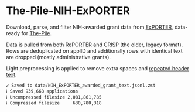 # The-Pile-NIH-ExPORTER

Download, parse, and filter NIH-awarded grant data from [ExPORTER](https://exporter.nih.gov/), data-ready for [The-Pile](https://github.com/EleutherAI/The-Pile).

Data is pulled from both RePORTER and CRISP (the older, legacy format). Rows are deduplicated on applID and additionally rows with identical text are dropped (mostly administrative grants).

Light preprocessing is applied to remove extra spaces and [repeated header text](P3_analyze_headers.py). 

    ✔ Saved to data/NIH_ExPORTER_awarded_grant_text.jsonl.zst
    ℹ Saved 939,668 applications
    ℹ Uncompressed filesize 2,081,861,785
    ℹ Compressed filesize     630,780,318

